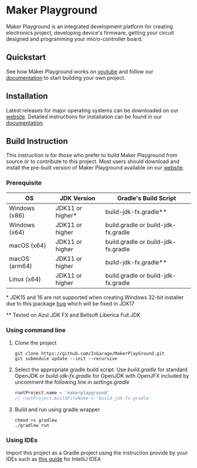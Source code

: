 # Maker Playground

Maker Playground is an integrated development platform for creating electronics project, developing device's firmware, getting your circuit designed and programming your micro-controller board.

## Quickstart

See how Maker Playground works on [youtube](https://youtu.be/H7rkG30609k) and follow our [documentation](https://docs.makerplayground.io/th) to start building your own project.

## Installation

Latest releases for major operating systems can be downloaded on our [website](https://www.makerplayground.io/#installer-section). Detailed instructions for installation can be found in our [documentation](https://docs.makerplayground.io/th). 

## Build Instruction

This instruction is for those who prefer to build Maker Playground from source or to contribute to this project. Most users should download and install the pre-built version of Maker Playground available on our [website](https://www.makerplayground.io/#installer-section).

### Prerequisite

OS            | JDK Version      | Gradle's Build Script
--------------|------------------|------------------------------------
Windows (x86) | JDK11 or higher* | build-jdk-fx.gradle**
Windows (x64) | JDK11 or higher  | build.gradle or build-jdk-fx.gradle
macOS (x64)   | JDK11 or higher  | build.gradle or build-jdk-fx.gradle
macOS (arm64) | JDK11 or higher  | build-jdk-fx.gradle**
Linux (x64)   | JDK11 or higher  | build.gradle or build-jdk-fx.gradle

\* JDK15 and 16 are not supported when creating Windows 32-bit installer due to this jpackage [bug](https://bugs.openjdk.java.net/browse/JDK-8258755) which will be fixed in JDK17

** Tested on Azul JDK FX and Bellsoft Liberica Full JDK

### Using command line

1. Clone the project

    ```
    git clone https://github.com/InGarage/MakerPlayGround.git
    git submodule update --init --recursive 
    ```

2. Select the appropriate gradle build script. Use *build.gradle* for standard OpenJDK or *build-jdk-fx.gradle* for OpenJDK with OpenJFX included by uncomment the following line in *settings.gradle*

    ```gradle
    rootProject.name = 'makerplayground'
    // rootProject.buildFileName = 'build-jdk-fx.gradle'
    ```

3. Build and run using gradle wrapper  

    ```
    chmod +x gradlew
    ./gradlew run
    ```

### Using IDEs

Import this project as a Gradle project using the instruction provide by your IDEs such as [this guide](https://www.jetbrains.com/help/idea/gradle.html#gradle_import_project_start) for IntelliJ IDEA
